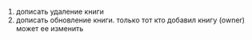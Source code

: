 1. дописать удаление книги
2. дописать обновление книги. только тот кто добавил книгу (owner) может ее изменить 
